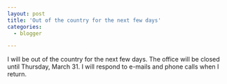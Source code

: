 ```yaml
---
layout: post
title: 'Out of the country for the next few days'
categories:
  - blogger

---
```


I will be out of the country for the next few days.  The office will be closed until Thursday, March 31.  I will respond to e-mails and phone calls when I return.
